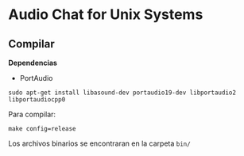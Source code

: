 # Audio Chat for Unix Systems


## Compilar
**Dependencias**
- PortAudio
```console
sudo apt-get install libasound-dev portaudio19-dev libportaudio2 libportaudiocpp0
```

Para compilar:
```console
make config=release
```

Los archivos binarios se encontraran en la carpeta ```bin/```

